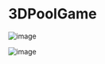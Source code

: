# 3DPoolGame

![image](https://user-images.githubusercontent.com/54474184/148418444-9b48c416-89eb-4978-b953-c4e5f68034df.png)


![image](https://user-images.githubusercontent.com/54474184/148418523-b074e616-905b-4384-b0a6-826c2acc261c.png)
